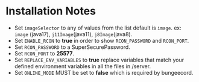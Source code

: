 # Installation Notes

- Set `imageSelector` to any of values from the list default is `image`. ex: `image` (java17), `j11Image`(java11), `j8Image`(java8).
- Set `ENABLE_RCON` to **true** in order to show `RCON_PASSWORD` and `RCON_PORT`.
- Set `RCON_PASSWORD` to a SuperSecurePassword.
- Set `RCON_PORT` to **25577**.
- Set `REPLACE_ENV_VARIABLES` to **true** replace variables that match your defined environment variables in all the files in /server.
- Set `ONLINE_MODE` MUST be  set to **false** which is required by bungeecord.
